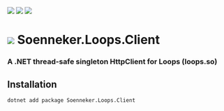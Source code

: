 ﻿[![](https://img.shields.io/nuget/v/soenneker.loops.client.svg?style=for-the-badge)](https://www.nuget.org/packages/soenneker.loops.client/)
[![](https://img.shields.io/github/actions/workflow/status/soenneker/soenneker.loops.client/publish-package.yml?style=for-the-badge)](https://github.com/soenneker/soenneker.loops.client/actions/workflows/publish-package.yml)
[![](https://img.shields.io/nuget/dt/soenneker.loops.client.svg?style=for-the-badge)](https://www.nuget.org/packages/soenneker.loops.client/)

# ![](https://user-images.githubusercontent.com/4441470/224455560-91ed3ee7-f510-4041-a8d2-3fc093025112.png) Soenneker.Loops.Client
### A .NET thread-safe singleton HttpClient for Loops (loops.so)

## Installation

```
dotnet add package Soenneker.Loops.Client
```
